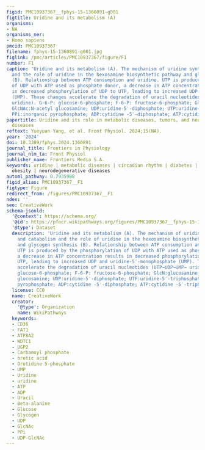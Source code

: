 ```yaml
---
figid: PMC10937367__fphys-15-1360891-g001
figtitle: Uridine and its metabolism (A)
organisms:
- NA
organisms_ner:
- Homo sapiens
pmcid: PMC10937367
filename: fphys-15-1360891-g001.jpg
figlink: /pmc/articles/PMC10937367/figure/F1
number: F1
caption: 'Uridine and its metabolism (A). The mechanism of uridine synthesis and catabolism
  and the role of uridine in the hexosamine biosynthetic pathway and glycogen synthesis
  (B). Relationship between ATP consumption and uridine. UTP is produced by the phosphorylation
  of UDP with ATP used as phosphate donor, a decrease in ATP concentration results
  in decreased phosphorylation of UDP to UTP, leading to increased UDP and uridine-5′-monophosphate
  (UMP). These changes accelerate the degradation of uracil nucleotides (UTP→UDP→UMP→
  uridine). G-6-P: glucose-6-phosphate; F-6-P: fructose-6-phosphate; GlcN:glucosamine;
  GlcNAc:N-acetyl glucosamine; UDP:uridine-5′-diphosphate; UTP:uridine-5′-triphosphate;
  PPi:inorganic pyrophosphate; ADP:cytidine -5′-diphosphate; ATP:cytidine -5′-triphosphate'
papertitle: Uridine and its role in metabolic diseases, tumors, and neurodegenerative
  diseases
reftext: Yueyuan Yang, et al. Front Physiol. 2024;15(NA).
year: '2024'
doi: 10.3389/fphys.2024.1360891
journal_title: Frontiers in Physiology
journal_nlm_ta: Front Physiol
publisher_name: Frontiers Media S.A.
keywords: uridine | metabolic diseases | circadian rhythm | diabetes | O-GlcNAc |
  obesity | neurodegenerative diseases
automl_pathway: 0.7935988
figid_alias: PMC10937367__F1
figtype: Figure
redirect_from: /figures/PMC10937367__F1
ndex: ''
seo: CreativeWork
schema-jsonld:
  '@context': https://schema.org/
  '@id': https://pfocr.wikipathways.org/figures/PMC10937367__fphys-15-1360891-g001.html
  '@type': Dataset
  description: 'Uridine and its metabolism (A). The mechanism of uridine synthesis
    and catabolism and the role of uridine in the hexosamine biosynthetic pathway
    and glycogen synthesis (B). Relationship between ATP consumption and uridine.
    UTP is produced by the phosphorylation of UDP with ATP used as phosphate donor,
    a decrease in ATP concentration results in decreased phosphorylation of UDP to
    UTP, leading to increased UDP and uridine-5′-monophosphate (UMP). These changes
    accelerate the degradation of uracil nucleotides (UTP→UDP→UMP→ uridine). G-6-P:
    glucose-6-phosphate; F-6-P: fructose-6-phosphate; GlcN:glucosamine; GlcNAc:N-acetyl
    glucosamine; UDP:uridine-5′-diphosphate; UTP:uridine-5′-triphosphate; PPi:inorganic
    pyrophosphate; ADP:cytidine -5′-diphosphate; ATP:cytidine -5′-triphosphate'
  license: CC0
  name: CreativeWork
  creator:
    '@type': Organization
    name: WikiPathways
  keywords:
  - CD36
  - FAT1
  - ATP8A2
  - WDTC1
  - UGP2
  - Carbamoyl phosphate
  - orotic acid
  - Orotidine 5-phosphate
  - UMP
  - Uridine
  - uridine
  - ATP
  - ADP
  - Uracil
  - Beta-alanine
  - Glucose
  - Glycogen
  - UDP
  - GlcNAc
  - PPi
  - UDP-GlcNAc
---
```

